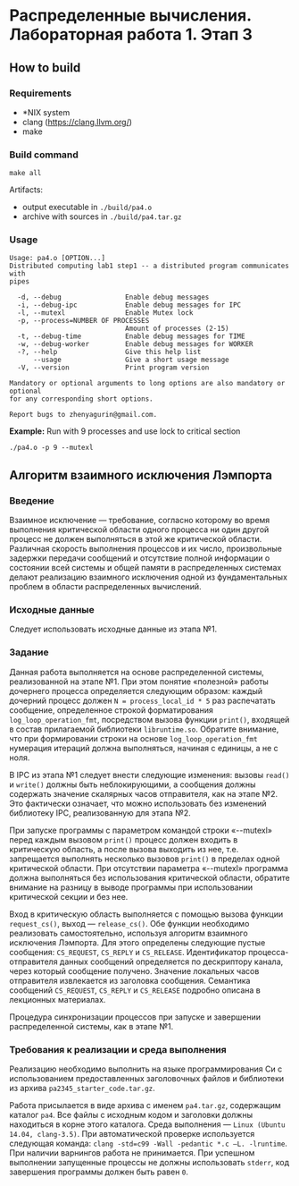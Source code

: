 # Распределенные вычисления. Лабораторная работа 1. Этап 3

## How to build

### Requirements

- \*NIX system
- clang (https://clang.llvm.org/)
- make

### Build command

```shell
make all
```

Artifacts:

- output executable in `./build/pa4.o`
- archive with sources in `./build/pa4.tar.gz`

### Usage

```shell
Usage: pa4.o [OPTION...]
Distributed computing lab1 step1 -- a distributed program communicates with
pipes

  -d, --debug                Enable debug messages
  -i, --debug-ipc            Enable debug messages for IPC
  -l, --mutexl               Enable Mutex lock
  -p, --process=NUMBER OF PROCESSES
                             Amount of processes (2-15)
  -t, --debug-time           Enable debug messages for TIME
  -w, --debug-worker         Enable debug messages for WORKER
  -?, --help                 Give this help list
      --usage                Give a short usage message
  -V, --version              Print program version

Mandatory or optional arguments to long options are also mandatory or optional
for any corresponding short options.

Report bugs to zhenyagurin@gmail.com.
```

**Example:** Run with 9 processes and use lock to critical section

```shell
./pa4.o -p 9 --mutexl
```

## Алгоритм взаимного исключения Лэмпорта

### Введение

Взаимное исключение — требование, согласно которому во время выполнения
критической области одного процесса ни один другой процесс не должен выполняться в
этой же критической области. Различная скорость выполнения процессов и их число,
произвольные задержки передачи сообщений и отсутствие полной информации о
состоянии всей системы и общей памяти в распределенных системах делают реализацию
взаимного исключения одной из фундаментальных проблем в области распределенных
вычислений.

### Исходные данные

Следует использовать исходные данные из этапа №1.

### Задание

Данная работа выполняется на основе распределенной системы, реализованной на
этапе №1. При этом понятие «полезной» работы дочернего процесса определяется
следующим образом: каждый дочерний процесс должен `N = process_local_id * 5` раз
распечатать сообщение, определенное строкой форматирования `log_loop_operation_fmt`,
посредством вызова функции `print()`, входящей в состав прилагаемой библиотеки
`libruntime.so`. Обратите внимание, что при формировании строки на основе
`log_loop_operation_fmt` нумерация итераций должна выполняться, начиная с единицы, а не
с ноля.

В IPC из этапа №1 следует внести следующие изменения: вызовы `read()` и `write()`
должны быть неблокирующими, а сообщения должны содержать значение скалярных
часов отправителя, как на этапе №2. Это фактически означает, что можно использовать
без изменений библиотеку IPC, реализованную для этапа №2.

При запуске программы с параметром командой строки «--mutexl» перед каждым
вызовом `print()` процесс должен входить в критическую область, а после вызова выходить
из нее, т.е. запрещается выполнять несколько вызовов `print()` в пределах одной
критической области. При отсутствии параметра «--mutexl» программа должна
выполняться без использования критической области, обратите внимание на разницу в
выводе программы при использовании критической секции и без нее.

Вход в критическую область выполняется с помощью вызова функции `request_cs()`,
выход — `release_cs()`. Обе функции необходимо реализовать самостоятельно, используя
алгоритм взаимного исключения Лэмпорта. Для этого определены следующие пустые
сообщения: `CS_REQUEST`, `CS_REPLY` и `CS_RELEASE`. Идентификатор процесса-
отправителя данных сообщений определяется по дескриптору канала, через который
сообщение получено. Значение локальных часов отправителя извлекается из заголовка
сообщения. Семантика сообщений `CS_REQUEST`, `CS_REPLY` и `CS_RELEASE` подробно
описана в лекционных материалах.

Процедура синхронизации процессов при запуске и завершении распределенной
системы, как в этапе №1.

### Требования к реализации и среда выполнения

Реализацию необходимо выполнить на языке программирования Си с
использованием предоставленных заголовочных файлов и библиотеки из архива
`pa2345_starter_code.tar.gz`.

Работа присылается в виде архива с именем `pa4.tar.gz`, содержащим каталог `pa4`. Все
файлы с исходным кодом и заголовки должны находиться в корне этого каталога. Среда
выполнения — `Linux (Ubuntu 14.04, clang-3.5)`. При автоматической проверке
используется следующая команда: `clang -std=c99 -Wall -pedantic *.c –L. -lruntime`. При
наличии варнингов работа не принимается. При успешном выполнении запущенные
процессы не должны использовать `stderr`, код завершения программы должен быть равен `0`.
